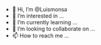 - 👋 Hi, I’m @Luismonsa
- 👀 I’m interested in ...
- 🌱 I’m currently learning ...
- 💞️ I’m looking to collaborate on ...
- 📫 How to reach me ...

<!---
Luismonsa/Luismonsa is a ✨ special ✨ repository because its `README.md` (this file) appears on your GitHub profile.
You can click the Preview link to take a look at your changes.
--->
